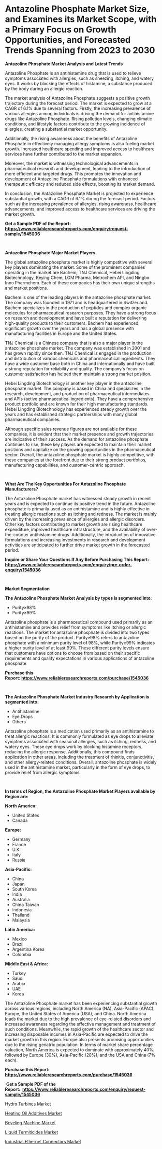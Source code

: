 <p><h1>Antazoline Phosphate Market Size, and Examines its Market Scope, with a Primary Focus on Growth Opportunities, and Forecasted Trends Spanning from 2023 to 2030</h1></p><p><strong>Antazoline Phosphate Market Analysis and Latest Trends</strong></p>
<p><p>Antazoline Phosphate is an antihistamine drug that is used to relieve symptoms associated with allergies, such as sneezing, itching, and watery eyes. It works by blocking the effects of histamine, a substance produced by the body during an allergic reaction.</p><p>The market analysis of Antazoline Phosphate suggests a positive growth trajectory during the forecast period. The market is expected to grow at a CAGR of 6.1% due to several factors. Firstly, the increasing prevalence of various allergies among individuals is driving the demand for antihistamine drugs like Antazoline Phosphate. Rising pollution levels, changing climatic conditions, and lifestyle factors contribute to the growing incidence of allergies, creating a substantial market opportunity.</p><p>Additionally, the rising awareness about the benefits of Antazoline Phosphate in effectively managing allergy symptoms is also fueling market growth. Increased healthcare spending and improved access to healthcare services have further contributed to the market expansion.</p><p>Moreover, the market is witnessing technological advancements in pharmaceutical research and development, leading to the introduction of more efficient and targeted drugs. This promotes the innovation and development of Antazoline Phosphate formulations with enhanced therapeutic efficacy and reduced side effects, boosting its market demand.</p><p>In conclusion, the Antazoline Phosphate Market is projected to experience substantial growth, with a CAGR of 6.1% during the forecast period. Factors such as the increasing prevalence of allergies, rising awareness, healthcare advancements, and improved access to healthcare services are driving the market growth.</p></p>
<p><strong>Get a Sample PDF of the Report:&nbsp; <a href="https://www.reliableresearchreports.com/enquiry/request-sample/1545036">https://www.reliableresearchreports.com/enquiry/request-sample/1545036</a></strong></p>
<p>&nbsp;</p>
<p><strong>Antazoline Phosphate Major Market Players</strong></p>
<p><p>The global antazoline phosphate market is highly competitive with several key players dominating the market. Some of the prominent companies operating in the market are Bachem, TNJ Chemical, Hebei Lingding Biotechnology, Keying Chem, LGM Pharma, Metrochem API, and Ningbo Inno Pharmchem. Each of these companies has their own unique strengths and market positions.</p><p>Bachem is one of the leading players in the antazoline phosphate market. The company was founded in 1971 and is headquartered in Switzerland. Bachem specializes in the production of peptides and complex organic molecules for pharmaceutical research purposes. They have a strong focus on research and development and have built a reputation for delivering high-quality products to their customers. Bachem has experienced significant growth over the years and has a global presence with manufacturing facilities in Europe and the United States.</p><p>TNJ Chemical is a Chinese company that is also a major player in the antazoline phosphate market. The company was established in 2001 and has grown rapidly since then. TNJ Chemical is engaged in the production and distribution of various chemicals and pharmaceutical ingredients. They have a wide customer base both in China and internationally and have built a strong reputation for reliability and quality. The company's focus on customer satisfaction has helped them maintain a strong market position.</p><p>Hebei Lingding Biotechnology is another key player in the antazoline phosphate market. The company is based in China and specializes in the research, development, and production of pharmaceutical intermediates and APIs (active pharmaceutical ingredients). They have a comprehensive product portfolio and are known for their high manufacturing standards. Hebei Lingding Biotechnology has experienced steady growth over the years and has established strategic partnerships with many global pharmaceutical companies.</p><p>Although specific sales revenue figures are not available for these companies, it is evident that their market presence and growth trajectories are indicative of their success. As the demand for antazoline phosphate continues to rise, these key players are expected to maintain their market positions and capitalize on the growing opportunities in the pharmaceutical sector. Overall, the antazoline phosphate market is highly competitive, with these companies at the forefront due to their strong product portfolios, manufacturing capabilities, and customer-centric approach.</p></p>
<p>&nbsp;</p>
<p><strong>What Are The Key Opportunities For Antazoline Phosphate Manufacturers?</strong></p>
<p><p>The Antazoline Phosphate market has witnessed steady growth in recent years and is expected to continue its positive trend in the future. Antazoline phosphate is primarily used as an antihistamine and is highly effective in treating allergic reactions such as itching and redness. The market is mainly driven by the increasing prevalence of allergies and allergic disorders. Other key factors contributing to market growth are rising healthcare expenditure, improved healthcare infrastructure, and the availability of over-the-counter antihistamine drugs. Additionally, the introduction of innovative formulations and increasing investments in research and development activities are anticipated to further drive market growth in the forecasted period.</p></p>
<p><strong>Inquire or Share Your Questions If Any Before Purchasing This Report: <a href="https://www.reliableresearchreports.com/enquiry/pre-order-enquiry/1545036">https://www.reliableresearchreports.com/enquiry/pre-order-enquiry/1545036</a></strong></p>
<p>&nbsp;</p>
<p><strong>Market Segmentation</strong></p>
<p><strong>The Antazoline Phosphate Market Analysis by types is segmented into:</strong></p>
<p><ul><li>Purity≥98%</li><li>Purity≥99%</li></ul></p>
<p><p>Antazoline phosphate is a pharmaceutical compound used primarily as an antihistamine and provides relief from symptoms like itching or allergic reactions. The market for antazoline phosphate is divided into two types based on the purity of the product. Purity≥98% refers to antazoline phosphate with a minimum purity level of 98%, while Purity≥99% indicates a higher purity level of at least 99%. These different purity levels ensure that customers have options to choose from based on their specific requirements and quality expectations in various applications of antazoline phosphate.</p></p>
<p><strong>Purchase this Report:&nbsp;<a href="https://www.reliableresearchreports.com/purchase/1545036">https://www.reliableresearchreports.com/purchase/1545036</a></strong></p>
<p>&nbsp;</p>
<p><strong>The Antazoline Phosphate Market Industry Research by Application is segmented into:</strong></p>
<p><ul><li>Antihistamine</li><li>Eye Drops</li><li>Others</li></ul></p>
<p><p>Antazoline phosphate is a medication used primarily as an antihistamine to treat allergic reactions. It is commonly formulated as eye drops to alleviate symptoms associated with seasonal allergies, such as itching, redness, and watery eyes. These eye drops work by blocking histamine receptors, reducing the allergic response. Additionally, this compound finds application in other areas, including the treatment of rhinitis, conjunctivitis, and other allergy-related conditions. Overall, antazoline phosphate is widely used in the antihistamine market, particularly in the form of eye drops, to provide relief from allergic symptoms.</p></p>
<p>&nbsp;</p>
<p><strong>In terms of Region, the Antazoline Phosphate Market Players available by Region are:</strong></p>
<p>
    <p> <strong> North America: </strong>
        <ul>
            <li>United States</li>
            <li>Canada</li>
        </ul>
        </p> 
    <p> <strong> Europe: </strong>
        <ul>
            <li>Germany</li>
            <li>France</li>
            <li>U.K.</li>
            <li>Italy</li>
            <li>Russia</li>
        </ul>
        </p> 
    <p> <strong> Asia-Pacific: </strong>
        <ul>
            <li>China</li>
            <li>Japan</li>
            <li>South Korea</li>
            <li>India</li>
            <li>Australia</li>
            <li>China Taiwan</li>
            <li>Indonesia</li>
            <li>Thailand</li>
            <li>Malaysia</li>
        </ul>
        </p> 
    <p> <strong> Latin America: </strong>
        <ul>
            <li>Mexico</li>
            <li>Brazil</li>
            <li>Argentina Korea</li>
            <li>Colombia</li>
        </ul>
        </p> 
    <p> <strong> Middle East & Africa: </strong>
        <ul>
            <li>Turkey</li>
            <li>Saudi</li>
            <li>Arabia</li>
            <li>UAE</li>
            <li>Korea</li>
        </ul>
    </p>
    </p>
<p><p>The Antazoline Phosphate market has been experiencing substantial growth across various regions, including North America (NA), Asia-Pacific (APAC), Europe, the United States of America (USA), and China. North America leads the market due to the high prevalence of eye-related disorders and increased awareness regarding the effective management and treatment of such conditions. Meanwhile, the rapid growth of the healthcare sector and increasing disposable incomes in Asia-Pacific are expected to drive the market growth in this region. Europe also presents promising opportunities due to the rising geriatric population. In terms of market share percentage valuation, North America is expected to dominate with approximately 40%, followed by Europe (30%), Asia-Pacific (20%), and the USA and China (7% each).</p></p>
<p><strong>Purchase this Report: <a href="https://www.reliableresearchreports.com/purchase/1545036">https://www.reliableresearchreports.com/purchase/1545036</a></strong></p>
<p>&nbsp;<strong>Get a Sample PDF of the Report:&nbsp;&nbsp;<a href="https://www.reliableresearchreports.com/enquiry/request-sample/1545036">https://www.reliableresearchreports.com/enquiry/request-sample/1545036</a></strong></p>
<p><strong></strong></p>
<p><p><a href="https://medium.com/@williammann19/hydro-turbines-market-analysis-and-sze-forecasted-for-period-from-2023-to-2030-896d5000e416">Hydro Turbines Market</a></p><p><a href="https://github.com/merzlyukov93/Market-Research-Report-List-1/blob/main/heating-oil-additives-market.md">Heating Oil Additives Market</a></p><p><a href="https://medium.com/@erickasauer/beveling-machine-market-analysis-and-sze-forecasted-for-period-from-2023-to-2030-832f39c5acfb">Beveling Machine Market</a></p><p><a href="https://github.com/sofyaavrova/Market-Research-Report-List-1/blob/main/liquid-termiticides-market.md">Liquid Termiticides Market</a></p><p><a href="https://medium.com/@frankpeters35/industrial-ethernet-connectors-market-share-evolution-and-market-growth-trends-2023-2030-c4e1e24ed417">Industrial Ethernet Connectors Market</a></p></p>